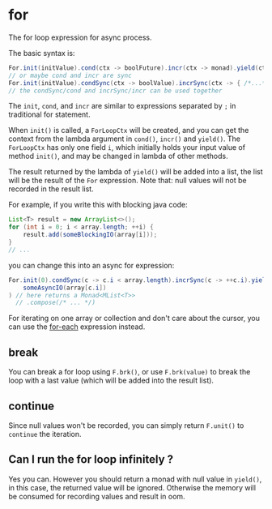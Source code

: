 # for

The for loop expression for async process.

The basic syntax is:

```java
For.init(initValue).cond(ctx -> boolFuture).incr(ctx -> monad).yield(ctx -> monad)
// or maybe cond and incr are sync
For.init(initValue).condSync(ctx -> boolValue).incrSync(ctx -> { /*...*/ }).yield(ctx -> monad)
// the condSync/cond and incrSync/incr can be used together
```

The `init`, `cond`, and `incr` are similar to expressions separated by `;` in traditional for statement.

When `init()` is called, a `ForLoopCtx` will be created, and you can get the context from the lambda argument in `cond()`, `incr()` and `yield()`. The `ForLoopCtx` has only one field `i`, which initially holds your input value of method `init()`, and may be changed in lambda of other methods.

The result returned by the lambda of `yield()` will be added into a list, the list will be the result of the `For` expression. Note that: null values will not be recorded in the result list.

For example, if you write this with blocking java code:

```java
List<T> result = new ArrayList<>();
for (int i = 0; i < array.length; ++i) {
    result.add(someBlockingIO(array[i]));
}
// ...
```

you can change this into an async for expression:

```java
For.init(0).condSync(c -> c.i < array.length).incrSync(c -> ++c.i).yield(c ->
    someAsyncIO(array[c.i])
) // here returns a Monad<MList<T>>
  // .compose(/* ... */)
```

For iterating on one array or collection and don't care about the cursor, you can use the [for-each](for-each.md) expression instead.

## break

You can break a for loop using `F.brk()`, or use `F.brk(value)` to break the loop with a last value (which will be added into the result list).

## continue

Since null values won't be recorded, you can simply return `F.unit()` to `continue` the iteration.

## Can I run the for loop infinitely ?

Yes you can. However you should return a monad with null value in `yield()`, in this case, the returned value will be ignored. Otherwise the memory will be consumed for recording values and result in oom.

